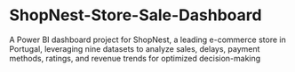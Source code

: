 # ShopNest-Store-Sale-Dashboard
A Power BI dashboard project for ShopNest, a leading e-commerce store in Portugal, leveraging nine datasets to analyze sales, delays, payment methods, ratings, and revenue trends for optimized decision-making
